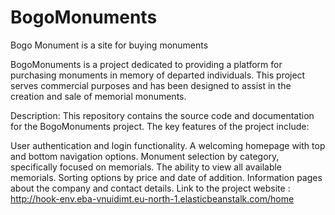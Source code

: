 # BogoMonuments
Bogo Monument is a site for buying monuments

BogoMonuments is a project dedicated to providing a platform for  purchasing monuments in memory of departed individuals. This project serves commercial purposes and has been designed to assist in the creation and sale of memorial monuments.

Description:
This repository contains the source code and documentation for the BogoMonuments project. The key features of the project include:

User authentication and login functionality.
A welcoming homepage with top and bottom navigation options.
Monument selection by category, specifically focused on memorials.
The ability to view all available memorials.
Sorting options by price and date of addition.
Information pages about the company and contact details.
Link to the project website : http://hook-env.eba-vnuidimt.eu-north-1.elasticbeanstalk.com/home


